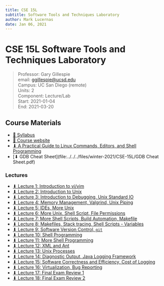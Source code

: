 ```yaml
---
title: CSE 15L
subtitle: Software Tools and Techniques Laboratory
author: Mark Lucernas
date: Jan 06, 2021
---
```



# CSE 15L Software Tools and Techniques Laboratory
> Professor: Gary Gillespie<br>
> email: ggillespie@ucsd.edu<br>
> Campus: UC San Diego (remote)<br>
> Units: 2<br>
> Component: Lecture/Lab<br>
> Start: 2021-01-04<br>
> End: 2021-03-20<br>

## Course Materials

- [📄 Syllabus](http://ieng6.ucsd.edu/~cs15x/)
- [📄 Course website](http://ieng6.ucsd.edu/~cs15x/)
- [⬇ A Practical Guide to Linux Commands, Editors, and Shell Programming](file:../../../files/winter-2021/CSE-15L/A-Practical-Guide-to-Linux-Commands-Editors-and-Shell-Programming-2nd-Edition.pdf)
- [⬇ GDB Cheat Sheet](file:../../../files/winter-2021/CSE-15L/GDB Cheat Sheet.pdf)

### Lectures

- [⬇ Lecture 1: Introduction to vi/vim](file:../../../files/winter-2021/CSE-15L/lectures/Lecture01-CSE15L-SectB-Winter2021-4Jan2021.pdf)
- [⬇ Lecture 2: Introduction to Unix](file:../../../files/winter-2021/CSE-15L/lectures/Lecture02-CSE15L-SectB-Winter2021-6Jan2021.pdf)
- [⬇ Lecture 3: Introduction to Debugging, Unix Standard IO](file:../../../files/winter-2021/CSE-15L/lectures/Lecture03-CSE15L-SectB-Winter2021-11Jan2021.pdf)
- [⬇ Lecture 4: Memory Management, Valgrind, Unix Piping](file:../../../files/winter-2021/CSE-15L/lectures/Lecture04-CSE15L-SectB-Winter2021-13Jan2021.pdf)
- [⬇ Lecture 5: IDEs, More Unix](file:../../../files/winter-2021/CSE-15L/lectures/Lecture05-CSE15L-SectB-Winter2021-20Jan2021.pdf)
- [⬇ Lecture 6: More Unix, Shell Script, File Permissions](file:../../../files/winter-2021/CSE-15L/lectures/Lecture06-CSE15L-SectB-Winter2021-25Jan2021.pdf)
- [⬇ Lecture 7: More Shell Scripts, Build Automation, Makefile](file:../../../files/winter-2021/CSE-15L/lectures/Lecture07-CSE15L-SectB-Winter2021-27Jan2021.pdf)
- [⬇ Lecture 8: Makefiles, Stack tracing, Shell Scripts - Variables](file:../../../files/winter-2021/CSE-15L/lectures/Lecture08-CSE15L-SectB-Winter2021-01Feb2021.pdf)
- [⬇ Lecture 9: Software Version Control, `git`](file:../../../files/winter-2021/CSE-15L/lectures/Lecture09-CSE15L-SectB-Winter2021-03Feb2021.pdf)
- [⬇ Lecture 10: Shell Programming](file:../../../files/winter-2021/CSE-15L/lectures/Lecture10-CSE15L-SectB-Winter2021-08Feb2021.pdf)
- [⬇ Lecture 11: More Shell Programming](file:../../../files/winter-2021/CSE-15L/lectures/Lecture11-CSE15L-SectB-Winter2021-10Feb2021.pdf)
- [⬇ Lecture 12: XML and Ant](file:../../../files/winter-2021/CSE-15L/lectures/Lecture12-CSE15L-SectB-Winter2021-17Feb2021.pdf)
- [⬇ Lecture 13: Unix Processes](file:../../../files/winter-2021/CSE-15L/lectures/Lecture13-CSE15L-SectB-Winter2021-22Feb2021.pdf)
- [⬇ Lecture 14: Diagnostic Output, Java Logging Framework](file:../../../files/winter-2021/CSE-15L/lectures/Lecture14-CSE15L-SectB-Winter2021-24Feb2021.pdf)
- [⬇ Lecture 15: Software Correctness and Efficiency, Cost of Logging](file:../../../files/winter-2021/CSE-15L/lectures/Lecture15-CSE15L-SectB-Winter2021-01Mar2021.pdf)
- [⬇ Lecture 16: Virtualization, Bug Reporting](file:../../../files/winter-2021/CSE-15L/lectures/Lecture16-CSE15L-SectB-Winter2021-03Mar2021.pdf)
- [⬇ Lecture 17: Final Exam Review 1](file:../../../files/winter-2021/CSE-15L/lectures/Lecture17-CSE15L-SectB-Winter2021-08Mar2021.pdf)
- [⬇ Lecture 18: Final Exam Review 2](file:../../../files/winter-2021/CSE-15L/lectures/Lecture18-CSE15L-SectB-Winter2021-10Mar2021.pdf)

